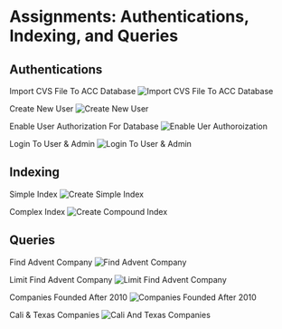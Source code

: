 # Assignments: Authentications, Indexing, and Queries

## Authentications
Import CVS File To ACC Database
![Import CVS File To ACC Database](https://github.com/DanielleMonroeNY/SNHUWork/blob/CS340-Client-Server-Development/ImportCVSFileToACCDatabase.png)

Create New User
![Create New User](https://github.com/DanielleMonroeNY/SNHUWork/blob/CS340-Client-Server-Development/CreateNewUser.png)

Enable User Authorization For Database
![Enable Uer Authoroization](https://github.com/DanielleMonroeNY/SNHUWork/blob/CS340-Client-Server-Development/EnableUserAuthForDatabase.png)

Login To User & Admin
![Login To User & Admin](https://github.com/DanielleMonroeNY/SNHUWork/blob/CS340-Client-Server-Development/LoginToUser%3AAdminShells.png)

## Indexing
Simple Index
![Create Simple Index](https://github.com/DanielleMonroeNY/SNHUWork/blob/CS340-Client-Server-Development/CreateSimpleIndex.png)

Complex Index
![Create Compound Index](https://github.com/DanielleMonroeNY/SNHUWork/blob/CS340-Client-Server-Development/CreateCompondIndex.png)

## Queries
Find Advent Company
![Find Advent Company](https://github.com/DanielleMonroeNY/SNHUWork/blob/CS340-Client-Server-Development/FindAdventCompany.png)

Limit Find Advent Company
![Limit Find Advent Company](https://github.com/DanielleMonroeNY/SNHUWork/blob/CS340-Client-Server-Development/LimitFindAdventCompany.png)

Companies Founded After 2010
![Companies Founded After 2010](https://github.com/DanielleMonroeNY/SNHUWork/blob/CS340-Client-Server-Development/CompaniesFoundedAfter2010.png)

Cali & Texas Companies
![Cali And Texas Companies](https://github.com/DanielleMonroeNY/SNHUWork/blob/CS340-Client-Server-Development/Query-Cali%20%26%20Texas%20Companies.png)